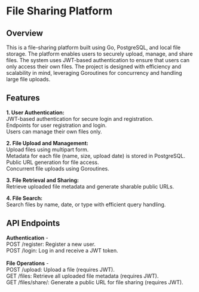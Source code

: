 # File Sharing Platform
## Overview
This is a file-sharing platform built using Go, PostgreSQL, and local file storage. The platform enables users to securely upload, manage, and share files. The system uses JWT-based authentication to ensure that users can only access their own files. The project is designed with efficiency and scalability in mind, leveraging Goroutines for concurrency and handling large file uploads.

## Features
**1. User Authentication:**
</br>JWT-based authentication for secure login and registration.
</br>Endpoints for user registration and login.
</br>Users can manage their own files only.

**2. File Upload and Management:**
</br>Upload files using multipart form.
</br>Metadata for each file (name, size, upload date) is stored in PostgreSQL.
</br>Public URL generation for file access.
</br>Concurrent file uploads using Goroutines.

**3. File Retrieval and Sharing:**
</br>Retrieve uploaded file metadata and generate sharable public URLs.

**4. File Search:**
</br>Search files by name, date, or type with efficient query handling.

## API Endpoints
**Authentication** -
        </br>POST /register: Register a new user.
        </br>POST /login: Log in and receive a JWT token.</br>
</br>**File Operations** -
        </br>POST /upload: Upload a file (requires JWT).
        </br>GET /files: Retrieve all uploaded file metadata (requires JWT).
        </br>GET /files/share/: Generate a public URL for file sharing (requires JWT).
